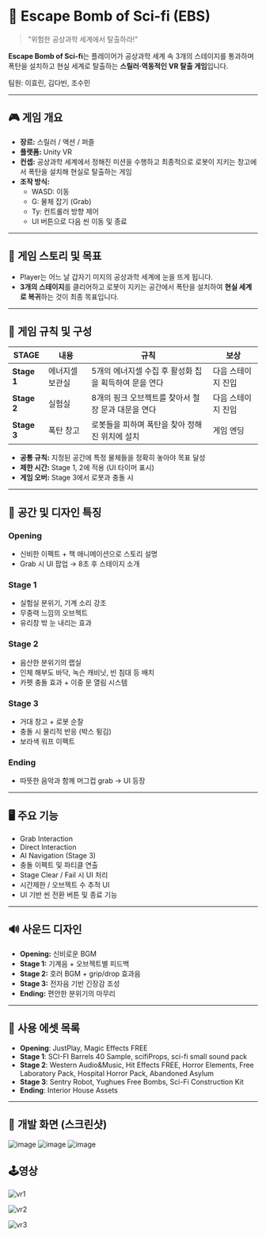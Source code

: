 # 🚀 Escape Bomb of Sci-fi (EBS)

> "위험한 공상과학 세계에서 탈출하라!"

**Escape Bomb of Sci-fi**는 플레이어가 공상과학 세계 속 3개의 스테이지를 통과하며 폭탄을 설치하고 현실 세계로 탈출하는 **스릴러·역동적인 VR 탈출 게임**입니다.  

팀원: 이효린, 김다빈, 조수민

---

## 🎮 게임 개요

- **장르:** 스릴러 / 액션 / 퍼즐
- **플랫폼:** Unity VR
- **컨셉:** 공상과학 세계에서 정해진 미션을 수행하고 최종적으로 로봇이 지키는 창고에서 폭탄을 설치해 현실로 탈출하는 게임
- **조작 방식:**
  - WASD: 이동
  - G: 물체 잡기 (Grab)
  - Ty: 컨트롤러 방향 제어
  - UI 버튼으로 다음 씬 이동 및 종료

---

## 🧠 게임 스토리 및 목표

- Player는 어느 날 갑자기 미지의 공상과학 세계에 눈을 뜨게 됩니다.
- **3개의 스테이지**를 클리어하고 로봇이 지키는 공간에서 폭탄을 설치하여 **현실 세계로 복귀**하는 것이 최종 목표입니다.

---

## 🧩 게임 규칙 및 구성

| STAGE | 내용 | 규칙 | 보상 |
|-------|------|------|------|
| **Stage 1** | 에너지셀 보관실 | 5개의 에너지셀 수집 후 활성화 칩을 획득하여 문을 연다 | 다음 스테이지 진입 |
| **Stage 2** | 실험실 | 8개의 핑크 오브젝트를 찾아서 철장 문과 대문을 연다 | 다음 스테이지 진입 |
| **Stage 3** | 폭탄 창고 | 로봇들을 피하며 폭탄을 찾아 정해진 위치에 설치 | 게임 엔딩 |

- **공통 규칙:** 지정된 공간에 특정 물체들을 정확히 놓아야 목표 달성
- **제한 시간:** Stage 1, 2에 적용 (UI 타이머 표시)
- **게임 오버:** Stage 3에서 로봇과 충돌 시

---

## 🎨 공간 및 디자인 특징

### Opening
- 신비한 이펙트 + 책 애니메이션으로 스토리 설명
- Grab 시 UI 팝업 → 8초 후 스테이지 소개

### Stage 1
- 실험실 분위기, 기계 소리 강조
- 무중력 느낌의 오브젝트
- 유리창 밖 눈 내리는 효과

### Stage 2
- 음산한 분위기의 랩실
- 인체 해부도 바닥, 녹슨 캐비닛, 빈 침대 등 배치
- 카펫 충돌 효과 + 이중 문 열림 시스템

### Stage 3
- 거대 창고 + 로봇 순찰
- 충돌 시 물리적 반응 (박스 튕김)
- 보라색 워프 이펙트

### Ending
- 따뜻한 음악과 함께 머그컵 grab → UI 등장

---

## 🖥️ 주요 기능

- Grab Interaction
- Direct Interaction
- AI Navigation (Stage 3)
- 충돌 이펙트 및 파티클 연출
- Stage Clear / Fail 시 UI 처리
- 시간제한 / 오브젝트 수 추적 UI
- UI 기반 씬 전환 버튼 및 종료 기능

---

## 🔊 사운드 디자인

- **Opening:** 신비로운 BGM
- **Stage 1:** 기계음 + 오브젝트별 피드백
- **Stage 2:** 호러 BGM + grip/drop 효과음
- **Stage 3:** 전자음 기반 긴장감 조성
- **Ending:** 편안한 분위기의 마무리

---

## 🧰 사용 에셋 목록

- **Opening**: JustPlay, Magic Effects FREE  
- **Stage 1**: SCI-FI Barrels 40 Sample, scifiProps, sci-fi small sound pack  
- **Stage 2**: Western Audio&Music, Hit Effects FREE, Horror Elements, Free Laboratory Pack, Hospital Horror Pack, Abandoned Asylum  
- **Stage 3**: Sentry Robot, Yughues Free Bombs, Sci-Fi Construction Kit  
- **Ending**: Interior House Assets  



---

## 🧪 개발 화면 (스크린샷)

 ![image](https://github.com/user-attachments/assets/485446aa-2972-4eaa-998b-5daddd82a29d)
![image](https://github.com/user-attachments/assets/73fd230b-b3da-461d-adeb-162837739bf0)
![image](https://github.com/user-attachments/assets/51315db8-2b34-4498-b250-b67094b0fac7)

## 🕹️영상
![vr1](https://github.com/user-attachments/assets/4d74db3d-4af8-46fb-ad53-54fca4606c1d)


![vr2](https://github.com/user-attachments/assets/49e7fb7c-48cb-4603-a366-a51086abef66)


![vr3](https://github.com/user-attachments/assets/f09202b8-e92e-43f0-8eb9-0d3c6755a3f7)

